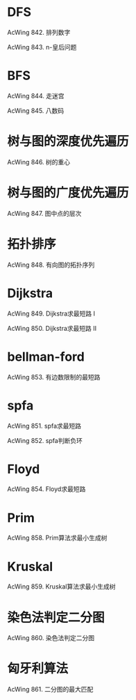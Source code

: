 # DFS
AcWing 842. 排列数字

AcWing 843. n-皇后问题

# BFS
AcWing 844. 走迷宫

AcWing 845. 八数码

# 树与图的深度优先遍历
AcWing 846. 树的重心

# 树与图的广度优先遍历
AcWing 847. 图中点的层次

# 拓扑排序
AcWing 848. 有向图的拓扑序列

# Dijkstra
AcWing 849. Dijkstra求最短路 I

AcWing 850. Dijkstra求最短路 II

# bellman-ford
AcWing 853. 有边数限制的最短路

# spfa
AcWing 851. spfa求最短路

AcWing 852. spfa判断负环

# Floyd
AcWing 854. Floyd求最短路

# Prim
AcWing 858. Prim算法求最小生成树

# Kruskal
AcWing 859. Kruskal算法求最小生成树

# 染色法判定二分图
AcWing 860. 染色法判定二分图

# 匈牙利算法
AcWing 861. 二分图的最大匹配

